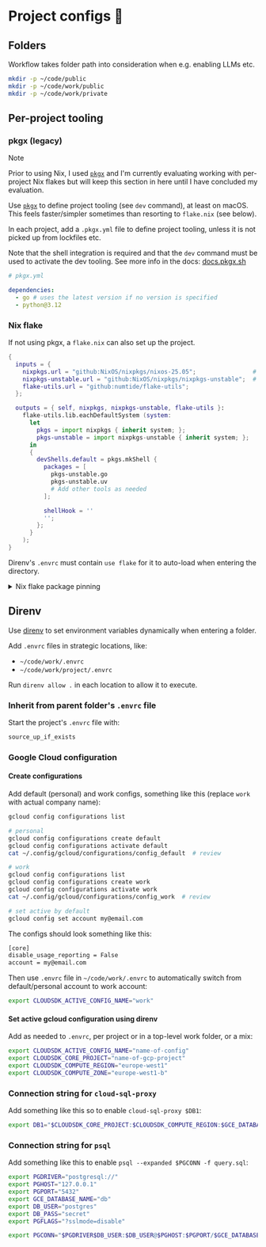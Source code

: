 # Project configs 🧢

## Folders

Workflow takes folder path into consideration when e.g. enabling LLMs etc.

```bash
mkdir -p ~/code/public
mkdir -p ~/code/work/public
mkdir -p ~/code/work/private
```

## Per-project tooling

### pkgx (legacy)

> [!NOTE]
>
> Prior to using Nix, I used [`pkgx`](https://docs.pkgx.sh) and I'm currently
> evaluating working with per-project Nix flakes but will keep this section in
> here until I have concluded my evaluation.

Use [`pkgx`](https://docs.pkgx.sh) to define project tooling (see `dev`
command), at least on macOS. This feels faster/simpler sometimes than resorting
to `flake.nix` (see below).

In each project, add a `.pkgx.yml` file to define project tooling, unless it is
not picked up from lockfiles etc.

Note that the shell integration is required and that the `dev` command must be
used to activate the dev tooling. See more info in the docs:
[docs.pkgx.sh](https://docs.pkgx.sh)

```yaml
# pkgx.yml

dependencies:
  - go # uses the latest version if no version is specified
  - python@3.12
```

### Nix flake

If not using pkgx, a `flake.nix` can also set up the project.

```nix
{
  inputs = {
    nixpkgs.url = "github:NixOS/nixpkgs/nixos-25.05";                # stable
    nixpkgs-unstable.url = "github:NixOS/nixpkgs/nixpkgs-unstable";  # unstable
    flake-utils.url = "github:numtide/flake-utils";
  };

  outputs = { self, nixpkgs, nixpkgs-unstable, flake-utils }:
    flake-utils.lib.eachDefaultSystem (system:
      let
        pkgs = import nixpkgs { inherit system; };
        pkgs-unstable = import nixpkgs-unstable { inherit system; };
      in
      {
        devShells.default = pkgs.mkShell {
          packages = [
            pkgs-unstable.go
            pkgs-unstable.uv
            # Add other tools as needed
          ];

          shellHook = ''
          '';
        };
      }
    );
}
```

Direnv's `.envrc` must contain `use flake` for it to auto-load when entering the
directory.

<details><summary>Nix flake package pinning</summary>

To pin specific versions of tools like python or go in your dotfiles'
`flake.nix`:

**Method 1: Use version-specific packages**

```nix
packages = with inputs.nixpkgs-unstable.legacyPackages.aarch64-darwin; [
  python311     # Python 3.11
  python312     # Python 3.12
  go_1_21       # Go 1.21
  go_1_22       # Go 1.22
];
```

**Method 2: Mix stable and unstable packages**

```nix
devShells.default = pkgs.mkShell {
  packages = [
    # From stable
    pkgs.python311

    # From unstable
    pkgs-unstable.go_1_23
    pkgs-unstable.nodejs_22
  ];
};
```

**Method 3: Pin to specific nixpkgs commit**

```nix
inputs = {
  nixpkgs-python311.url = "github:NixOS/nixpkgs/commit-hash-with-desired-version";
};
```

**Method 4: Access packages from older nixpkgs releases**

Sometimes you need packages that are no longer available in current releases
(e.g., Python 3.9). Add the older nixpkgs as an input:

```nix
inputs = {
  nixpkgs.url = "github:NixOS/nixpkgs/nixos-25.05";
  nixpkgs-unstable.url = "github:NixOS/nixpkgs/nixpkgs-unstable";
  nixpkgs-python39.url = "github:NixOS/nixpkgs/nixos-24.11";  # has Python 3.9
  flake-utils.url = "github:numtide/flake-utils";
};

outputs = { self, nixpkgs, nixpkgs-unstable, nixpkgs-python39, flake-utils }:
  pkgs-python39 = import nixpkgs-python39 { inherit system; };
  python = pkgs-python39.python39;
  pythonEnv = python.withPackages (p: [
    p.requests
    p.numpy
    # Add pip packages here (but likely just use `uv sync` instead)
  ]);

  packages = [
    python                     # Python 3.9 from older release
    pythonEnv                  # Python with packages
    pkgs-unstable.uv           # Latest uv from unstable
  ];
```

Note that the example also includes an example of how to define pip dependencies
via Nix. However, the normal use case is to define these in a `pyproject.toml`
and use `uv sync` to install the virtual environment with these dependencies.

**Search for available versions:**

- CLI stable: `nix search nixpkgs python3` or `nix search nixpkgs go`
- CLI unstable: `nix search github:NixOS/nixpkgs/nixpkgs-unstable python3`
- Online: [search.nixos.org/packages](https://search.nixos.org/packages) (toggle
  e.g. "25.05" ↔ "unstable" channel)
- Browse source: [github.com/NixOS/nixpkgs](https://github.com/NixOS/nixpkgs)

</details>

## Direnv

Use [direnv](https://direnv.net) to set environment variables dynamically when
entering a folder.

Add `.envrc` files in strategic locations, like:

- `~/code/work/.envrc`
- `~/code/work/project/.envrc`

Run `direnv allow .` in each location to allow it to execute.

### Inherit from parent folder's `.envrc` file

Start the project's `.envrc` file with:

```sh
source_up_if_exists
```

### Google Cloud configuration

#### Create configurations

Add default (personal) and work configs, something like this (replace `work`
with actual company name):

```bash
gcloud config configurations list

# personal
gcloud config configurations create default
gcloud config configurations activate default
cat ~/.config/gcloud/configurations/config_default  # review

# work
gcloud config configurations list
gcloud config configurations create work
gcloud config configurations activate work
cat ~/.config/gcloud/configurations/config_work  # review

# set active by default
gcloud config set account my@email.com
```

The configs should look something like this:

```sh
[core]
disable_usage_reporting = False
account = my@email.com
```

Then use `.envrc` file in `~/code/work/.envrc` to automatically switch from
default/personal account to work account:

```sh
export CLOUDSDK_ACTIVE_CONFIG_NAME="work"
```

#### Set active gcloud configuration using direnv

Add as needed to `.envrc`, per project or in a top-level work folder, or a mix:

```sh
export CLOUDSDK_ACTIVE_CONFIG_NAME="name-of-config"
export CLOUDSDK_CORE_PROJECT="name-of-gcp-project"
export CLOUDSDK_COMPUTE_REGION="europe-west1"
export CLOUDSDK_COMPUTE_ZONE="europe-west1-b"
```

### Connection string for `cloud-sql-proxy`

Add something like this so to enable `cloud-sql-proxy $DB1`:

```sh
export DB1="$CLOUDSDK_CORE_PROJECT:$CLOUDSDK_COMPUTE_REGION:$GCE_DATABASE_INSTANCE_1"
```

### Connection string for `psql`

Add something like this to enable `psql --expanded $PGCONN -f query.sql`:

```sh
export PGDRIVER="postgresql://"
export PGHOST="127.0.0.1"
export PGPORT="5432"
export GCE_DATABASE_NAME="db"
export DB_USER="postgres"
export DB_PASS="secret"
export PGFLAGS="?sslmode=disable"

export PGCONN="$PGDRIVER$DB_USER:$DB_USER@$PGHOST:$PGPORT/$GCE_DATABASE_NAME$PGFLAGS"
```
